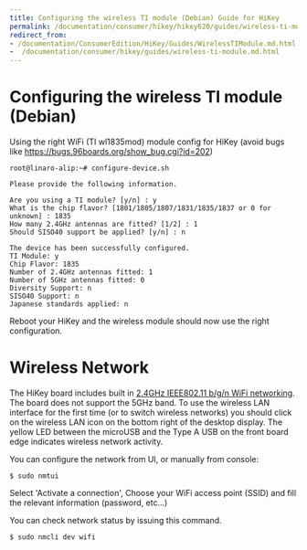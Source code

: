 ```yaml
---
title: Configuring the wireless TI module (Debian) Guide for HiKey
permalink: /documentation/consumer/hikey/hikey620/guides/wireless-ti-module.md.html
redirect_from:
- /documentation/ConsumerEdition/HiKey/Guides/WirelessTIModule.md.html
-  /documentation/consumer/hikey/guides/wireless-ti-module.md.html
---
```

# Configuring the wireless TI module (Debian)

Using the right WiFi (TI wl1835mod) module config for HiKey (avoid bugs like https://bugs.96boards.org/show_bug.cgi?id=202)

```shell
root@linaro-alip:~# configure-device.sh

Please provide the following information.

Are you using a TI module? [y/n] : y
What is the chip flavor? [1801/1805/1807/1831/1835/1837 or 0 for unknown] : 1835
How many 2.4GHz antennas are fitted? [1/2] : 1
Should SISO40 support be applied? [y/n] : n

The device has been successfully configured.
TI Module: y
Chip Flavor: 1835
Number of 2.4GHz antennas fitted: 1
Number of 5GHz antennas fitted: 0
Diversity Support: n
SISO40 Support: n
Japanese standards applied: n
```

Reboot your HiKey and the wireless module should now use the right configuration.

# Wireless Network

The HiKey board includes built in [2.4GHz IEEE802.11 b/g/n WiFi networking](http://www.ti.com/product/WL1835MOD). The board does not support the 5GHz band. To use the wireless LAN interface for the first time (or to switch wireless networks) you should click on the wireless LAN icon on the bottom right of the desktop display. The yellow LED between the microUSB and the Type A USB on the front board edge indicates wireless network activity.

You can configure the network from UI, or manually from console:

```
$ sudo nmtui
```

Select 'Activate a connection', Choose your WiFi access point (SSID) and fill the relevant information (password, etc...)

You can check network status by issuing this command.
```
$ sudo nmcli dev wifi
```
